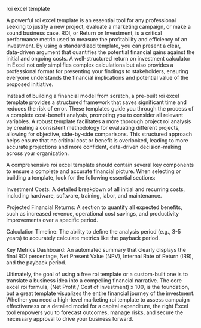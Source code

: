 roi excel template


A powerful roi excel template is an essential tool for any professional seeking to justify a new project, evaluate a marketing campaign, or make a sound business case. ROI, or Return on Investment, is a critical performance metric used to measure the profitability and efficiency of an investment. By using a standardized template, you can present a clear, data-driven argument that quantifies the potential financial gains against the initial and ongoing costs. A well-structured return on investment calculator in Excel not only simplifies complex calculations but also provides a professional format for presenting your findings to stakeholders, ensuring everyone understands the financial implications and potential value of the proposed initiative.



Instead of building a financial model from scratch, a pre-built roi excel template provides a structured framework that saves significant time and reduces the risk of error. These templates guide you through the process of a complete cost-benefit analysis, prompting you to consider all relevant variables. A robust template facilitates a more thorough project roi analysis by creating a consistent methodology for evaluating different projects, allowing for objective, side-by-side comparisons. This structured approach helps ensure that no critical cost or benefit is overlooked, leading to more accurate projections and more confident, data-driven decision-making across your organization.



A comprehensive roi excel template should contain several key components to ensure a complete and accurate financial picture. When selecting or building a template, look for the following essential sections:



 
Investment Costs: A detailed breakdown of all initial and recurring costs, including hardware, software, training, labor, and maintenance.

 
Projected Financial Returns: A section to quantify all expected benefits, such as increased revenue, operational cost savings, and productivity improvements over a specific period.

 
Calculation Timeline: The ability to define the analysis period (e.g., 3-5 years) to accurately calculate metrics like the payback period.

 
Key Metrics Dashboard: An automated summary that clearly displays the final ROI percentage, Net Present Value (NPV), Internal Rate of Return (IRR), and the payback period.





Ultimately, the goal of using a free roi template or a custom-built one is to translate a business idea into a compelling financial narrative. The core excel roi formula, (Net Profit / Cost of Investment) x 100, is the foundation, but a great template visualizes the entire financial journey of the investment. Whether you need a high-level marketing roi template to assess campaign effectiveness or a detailed model for a capital expenditure, the right Excel tool empowers you to forecast outcomes, manage risks, and secure the necessary approval to drive your business forward.
